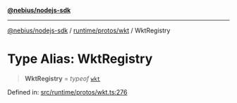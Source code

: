 [**@nebius/nodejs-sdk**](../../../../README.md)

---

[@nebius/nodejs-sdk](../../../../README.md) / [runtime/protos/wkt](../README.md) / WktRegistry

# Type Alias: WktRegistry

> **WktRegistry** = _typeof_ [`wkt`](../variables/wkt.md)

Defined in: [src/runtime/protos/wkt.ts:276](https://github.com/nebius/nodejs-sdk/blob/2ec552fb564ad8fdbf78c4eb6e73ce9101501e8a/src/runtime/protos/wkt.ts#L276)
